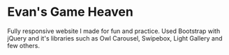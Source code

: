 # Evan's Game Heaven
Fully responsive website I made for fun and practice.
Used Bootstrap with jQuery and it's libraries such as Owl Carousel, Swipebox, Light Gallery and few others.
